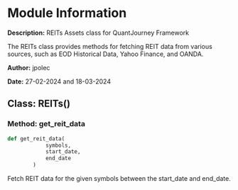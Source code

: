 # Module Information

**Description:**
REITs Assets class for QuantJourney Framework

The REITs class provides methods for fetching REIT data from various sources,
such as EOD Historical Data, Yahoo Finance, and OANDA.

**Author:** jpolec

**Date:** 27-02-2024 and 18-03-2024

## Class: REITs()

### **Method: get_reit_data**
```python
def get_reit_data(
			symbols,
			start_date,
			end_date
		)
```
Fetch REIT data for the given symbols between the start_date and end_date.

